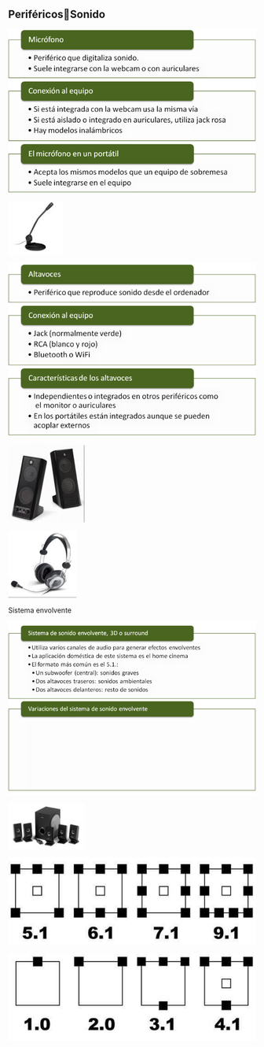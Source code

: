 ## PeriféricosSonido


![](img/UD_10_-_Perif%C3%A9ricos_%28tema_completo%29106.png)

![](img/UD_10_-_Perif%C3%A9ricos_%28tema_completo%29107.jpg)

![](img/UD_10_-_Perif%C3%A9ricos_%28tema_completo%29108.png)

![](img/UD_10_-_Perif%C3%A9ricos_%28tema_completo%29109.jpg)

![](img/UD_10_-_Perif%C3%A9ricos_%28tema_completo%29110.jpg)

Sistema envolvente

![](img/UD_10_-_Perif%C3%A9ricos_%28tema_completo%29111.png)

![](img/UD_10_-_Perif%C3%A9ricos_%28tema_completo%29112.jpg)

![](img/UD_10_-_Perif%C3%A9ricos_%28tema_completo%29113.jpg)

![](img/UD_10_-_Perif%C3%A9ricos_%28tema_completo%29114.jpg)

